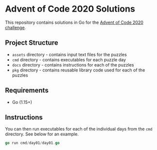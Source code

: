 # Advent of Code 2020 Solutions

This repository contains solutions in Go for the [Advent of Code 2020 challenge](https://adventofcode.com/2020).

## Project Structure
- `assets` directory - contains input text files for the puzzles
- `cmd` directory - contains executables for each puzzle day
- `docs` directory - contains instructions for each of the puzzles
- `pkg` directory - contains reusable library code used for each of the puzzles

## Requirements
- Go (1.15+)

## Instructions
You can then run executables for each of the individual days from the `cmd` directory.  See below for an example.

```go
go run cmd/day01/day01.go
```